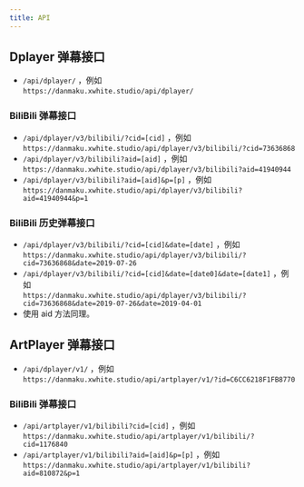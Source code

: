 ```yaml
---
title: API
---
```


## Dplayer 弹幕接口

- `/api/dplayer/` ，例如  
  `https://danmaku.xwhite.studio/api/dplayer/`

### BiliBili 弹幕接口

- `/api/dplayer/v3/bilibili/?cid=[cid]` ，例如  
  `https://danmaku.xwhite.studio/api/dplayer/v3/bilibili/?cid=73636868`
- `/api/dplayer/v3/bilibili?aid=[aid]` ，例如  
  `https://danmaku.xwhite.studio/api/dplayer/v3/bilibili?aid=41940944`
- `/api/dplayer/v3/bilibili?aid=[aid]&p=[p]` ，例如  
  `https://danmaku.xwhite.studio/api/dplayer/v3/bilibili?aid=41940944&p=1`

### BiliBili 历史弹幕接口

- `/api/dplayer/v3/bilibili/?cid=[cid]&date=[date]` ，例如  
  `https://danmaku.xwhite.studio/api/dplayer/v3/bilibili/?cid=73636868&date=2019-07-26`
- `/api/dplayer/v3/bilibili/?cid=[cid]&date=[date0]&date=[date1]` ，例如  
  `https://danmaku.xwhite.studio/api/dplayer/v3/bilibili/?cid=73636868&date=2019-07-26&date=2019-04-01`
- 使用 aid 方法同理。

## ArtPlayer 弹幕接口

- `/api/dplayer/v1/` ，例如 `https://danmaku.xwhite.studio/api/artplayer/v1/?id=C6CC6218F1FB8770`

### BiliBili 弹幕接口

- `/api/artplayer/v1/bilibili?cid=[cid]` ，例如  
  `https://danmaku.xwhite.studio/api/artplayer/v1/bilibili/?cid=1176840`
- `/api/artplayer/v1/bilibili?aid=[aid]&p=[p]` ，例如  
  `https://danmaku.xwhite.studio/api/artplayer/v1/bilibili?aid=810872&p=1`